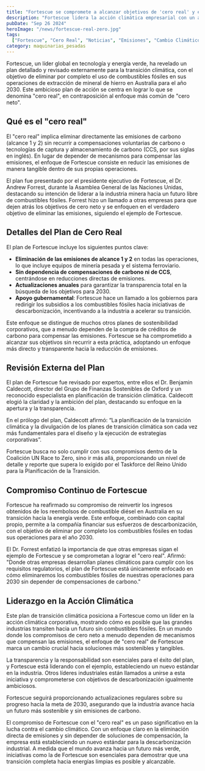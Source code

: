 ```yaml
---
title: "Fortescue se compromete a alcanzar objetivos de 'cero real' y eliminar el uso de combustibles fósiles para 2030"
description: "Fortescue lidera la acción climática empresarial con un ambicioso plan de transición hacia el 'cero real', eliminando los combustibles fósiles sin recurrir a compensaciones de carbono o captura de carbono."
pubDate: "Sep 26 2024"
heroImage: "/news/fortescue-real-zero.jpg"
tags:
  ["Fortescue", "Cero Real", "Noticias", "Emisiones", "Cambio Climático", "Energía Verde"]
category: maquinarias_pesadas
---
```


Fortescue, un líder global en tecnología y energía verde, ha revelado un plan detallado y revisado externamente para la transición climática, con el objetivo de eliminar por completo el uso de combustibles fósiles en sus operaciones de extracción de mineral de hierro en Australia para el año 2030. Este ambicioso plan de acción se centra en lograr lo que se denomina "cero real", en contraposición al enfoque más común de "cero neto".

## Qué es el "cero real"

El "cero real" implica eliminar directamente las emisiones de carbono (alcance 1 y 2) sin recurrir a compensaciones voluntarias de carbono o tecnologías de captura y almacenamiento de carbono (CCS, por sus siglas en inglés). En lugar de depender de mecanismos para compensar las emisiones, el enfoque de Fortescue consiste en reducir las emisiones de manera tangible dentro de sus propias operaciones.

El plan fue presentado por el presidente ejecutivo de Fortescue, el Dr. Andrew Forrest, durante la Asamblea General de las Naciones Unidas, destacando su intención de liderar a la industria minera hacia un futuro libre de combustibles fósiles. Forrest hizo un llamado a otras empresas para que dejen atrás los objetivos de cero neto y se enfoquen en el verdadero objetivo de eliminar las emisiones, siguiendo el ejemplo de Fortescue.

## Detalles del Plan de Cero Real

El plan de Fortescue incluye los siguientes puntos clave:

- **Eliminación de las emisiones de alcance 1 y 2** en todas las operaciones, lo que incluye equipos de minería pesada y el sistema ferroviario.
- **Sin dependencia de compensaciones de carbono ni de CCS**, centrándose en reducciones directas de emisiones.
- **Actualizaciones anuales** para garantizar la transparencia total en la búsqueda de los objetivos para 2030.
- **Apoyo gubernamental**: Fortescue hace un llamado a los gobiernos para redirigir los subsidios a los combustibles fósiles hacia iniciativas de descarbonización, incentivando a la industria a acelerar su transición.

Este enfoque se distingue de muchos otros planes de sostenibilidad corporativos, que a menudo dependen de la compra de créditos de carbono para compensar las emisiones. Fortescue se ha comprometido a alcanzar sus objetivos sin recurrir a esta práctica, adoptando un enfoque más directo y transparente hacia la reducción de emisiones.

## Revisión Externa del Plan

El plan de Fortescue fue revisado por expertos, entre ellos el Dr. Benjamin Caldecott, director del Grupo de Finanzas Sostenibles de Oxford y un reconocido especialista en planificación de transición climática. Caldecott elogió la claridad y la ambición del plan, destacando su enfoque en la apertura y la transparencia.

En el prólogo del plan, Caldecott afirmó: “La planificación de la transición climática y la divulgación de los planes de transición climática son cada vez más fundamentales para el diseño y la ejecución de estrategias corporativas”.

Fortescue busca no solo cumplir con sus compromisos dentro de la Coalición UN Race to Zero, sino ir más allá, proporcionando un nivel de detalle y reporte que supera lo exigido por el Taskforce del Reino Unido para la Planificación de la Transición.

## Compromiso Continuo de Fortescue

Fortescue ha reafirmado su compromiso de reinvertir los ingresos obtenidos de los reembolsos de combustible diésel en Australia en su transición hacia la energía verde. Este enfoque, combinado con capital propio, permite a la compañía financiar sus esfuerzos de descarbonización, con el objetivo de eliminar por completo los combustibles fósiles en todas sus operaciones para el año 2030.

El Dr. Forrest enfatizó la importancia de que otras empresas sigan el ejemplo de Fortescue y se comprometan a lograr el "cero real". Afirmó: "Donde otras empresas desarrollan planes climáticos para cumplir con los requisitos regulatorios, el plan de Fortescue está únicamente enfocado en cómo eliminaremos los combustibles fósiles de nuestras operaciones para 2030 sin depender de compensaciones de carbono."

## Liderazgo en la Acción Climática

Este plan de transición climática posiciona a Fortescue como un líder en la acción climática corporativa, mostrando cómo es posible que las grandes industrias transiten hacia un futuro sin combustibles fósiles. En un mundo donde los compromisos de cero neto a menudo dependen de mecanismos que compensan las emisiones, el enfoque de "cero real" de Fortescue marca un cambio crucial hacia soluciones más sostenibles y tangibles.

La transparencia y la responsabilidad son esenciales para el éxito del plan, y Fortescue está liderando con el ejemplo, estableciendo un nuevo estándar en la industria. Otros líderes industriales están llamados a unirse a esta iniciativa y comprometerse con objetivos de descarbonización igualmente ambiciosos.

Fortescue seguirá proporcionando actualizaciones regulares sobre su progreso hacia la meta de 2030, asegurando que la industria avance hacia un futuro más sostenible y sin emisiones de carbono.

El compromiso de Fortescue con el "cero real" es un paso significativo en la lucha contra el cambio climático. Con un enfoque claro en la eliminación directa de emisiones y sin depender de soluciones de compensación, la empresa está estableciendo un nuevo estándar para la descarbonización industrial. A medida que el mundo avanza hacia un futuro más verde, iniciativas como la de Fortescue son esenciales para demostrar que una transición completa hacia energías limpias es posible y alcanzable.
